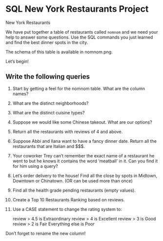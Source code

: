 # SQL New York Restaurants Project
New York Restaurants

We have put together a table of restaurants called `nomnom` and we need your help to answer some questions. Use the SQL commands you just learned and find the best dinner spots in the city.

The schema of this table is available in nomnom.png.

Let’s begin!

## Write the following queries
1. Start by getting a feel for the nomnom table. What are the column names?

2. What are the distinct neighborhoods?

3. What are the distinct cuisine types?

4. Suppose we would like some Chinese takeout. What are our options?

5. Return all the restaurants with reviews of 4 and above.

6. Suppose Abbi and Ilana want to have a fancy dinner date. Return all the restaurants that are Italian and $$$.

7. Your coworker Trey can’t remember the exact name of a restaurant he went to but he knows it contains the word ‘meatball’ in it. Can you find it for him using a query?

8. Let’s order delivery to the house! Find all the close by spots in Midtown, Downtown or Chinatown. (OR can be used more than once)

9. Find all the health grade pending restaurants (empty values).

10. Create a Top 10 Restaurants Ranking based on reviews.

11. Use a CASE statement to change the rating system to:

    review > 4.5 is Extraordinary
    review > 4 is Excellent
    review > 3 is Good
    review > 2 is Fair
    Everything else is Poor

Don’t forget to rename the new column!
